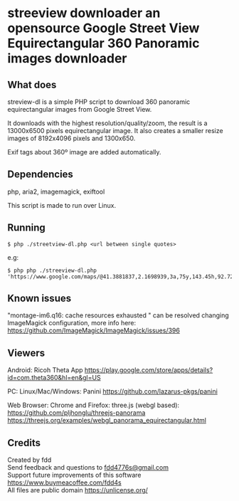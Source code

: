 # streeview downloader an opensource Google Street View Equirectangular 360 Panoramic images downloader

## What does

streview-dl is a simple PHP script to download 360 panoramic equirectangular images from Google Street View.  

It downloads with the highest resolution/quality/zoom, the result is a 13000x6500 pixels equirectangular image.
It also creates a smaller resize images of 8192x4096 pixels and 1300x650.  

Exif tags about 360º image are added automatically.  

## Dependencies

php, aria2, imagemagick, exiftool  

This script is made to run over Linux.  

## Running

    $ php ./streetview-dl.php <url between single quotes>  


e.g:  

    $ php php ./streeview-dl.php 'https://www.google.com/maps/@41.3881837,2.1698939,3a,75y,143.45h,92.72t/data=!3m6!1e1!3m4!1sr3vUp9U2ss5fwoq1Roxizw!2e0!7i16384!8i8192'  

## Known issues

"montage-im6.q16: cache resources exhausted " can be resolved changing ImageMagick configuration, more info here: https://github.com/ImageMagick/ImageMagick/issues/396  

## Viewers

Android: Ricoh Theta App https://play.google.com/store/apps/details?id=com.theta360&hl=en&gl=US  

PC: Linux/Mac/Windows: Panini https://github.com/lazarus-pkgs/panini  

Web Browser: Chrome and Firefox: three.js (webgl based): https://github.com/pljhonglu/threejs-panorama https://threejs.org/examples/webgl_panorama_equirectangular.html  

## Credits

Created by fdd  
Send feedback and questions to fdd4776s@gmail.com  
Support future improvements of this software https://www.buymeacoffee.com/fdd4s  
All files are public domain https://unlicense.org/  
